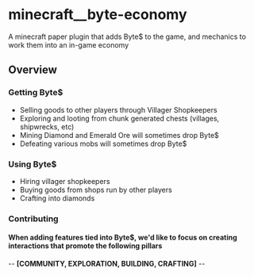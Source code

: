 # minecraft__byte-economy
A minecraft paper plugin that adds Byte$ to the game, and mechanics to work them into an in-game economy

## Overview

### Getting Byte$
  - Selling goods to other players through Villager Shopkeepers
  - Exploring and looting from chunk generated chests (villages, shipwrecks, etc)
  - Mining Diamond and Emerald Ore will sometimes drop Byte$
  - Defeating various mobs will sometimes drop Byte$

### Using Byte$
  - Hiring villager shopkeepers
  - Buying goods from shops run by other players
  - Crafting into diamonds


### Contributing
#### When adding features tied into Byte$, we'd like to focus on creating interactions that promote the following pillars

  -- **[COMMUNITY, EXPLORATION, BUILDING, CRAFTING]** --

